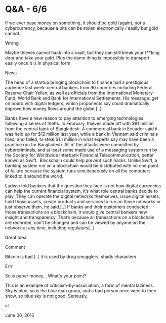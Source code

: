 # Q&A - 6/6
If we ever base money on something, it should be gold (again), not a cybercurrency, because a bits can be stolen electronically / easily but gold cannot.

Wrong

Maybe thieves cannot hack into a vault, but they can still break your f**king door and take your gold. Plus the damn thing is impossible to transport easily once it is in physical form. 

News

The head of a startup bringing blockchain to finance had a prestigious audience last week: central bankers from 90 countries including Federal Reserve Chair Yellen, as well as officials from the International Monetary Fund, World Bank and Bank for International Settlements. His message: get on board with digital ledgers, which proponents say could dramatically improve how money flows around the globe.[..]

Banks have a new reason to pay attention to emerging technologies following a series of thefts. In February, thieves made off with $81 million from the central bank of Bangladesh. A commercial bank in Ecuador said it was held up for $12 million last year, while a bank in Vietnam said criminals tried, and failed, to steal $1.1 million in what experts say may have been a practice run for Bangladesh. All of the attacks were committed by cybercriminals, and at least some made use of a messaging system run by the Society for Worldwide Interbank Financial Telecommunication, better known as Swift.  Blockchain could help prevent such hacks. Unlike Swift, a banking system run on a blockchain would be distributed with no one point of failure because the system runs simultaneously on all the computers linked to it around the world.

Ludwin told bankers that the question they face is not how digital currencies can help the current financial system, it’s what role central banks decide to play. They can operate the digital networks themselves, issue digital assets, hold those assets, create products and services to run on those networks or just observe them, he said.[..] If banks and their customers conducted those transactions on a blockchain, it would give central bankers new insight and transparency. That’s because all transactions on a blockchain are recorded, can’t be changed and can be viewed by anyone on the network at any time, including regulators[..]



Great Idea



Comment



Bitcoin is bad [..] it is used by drug smugglers, shady characters 



Errr



So is paper money... What's your point? 



This is an example of criticism-by-association, a form of mental laziness. Sky is blue, so is the blue man group, and a bad person once went to their show, so blue sky is not good. Seriously.










at

June 06, 2016















